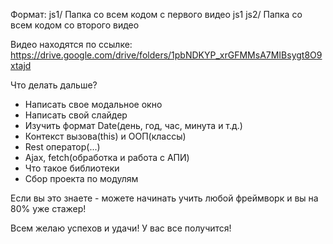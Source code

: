 Формат:
js1/ Папка со всем кодом с первого видео js1
js2/ Папка со всем кодом со второго видео

Видео находятся по ссылке: https://drive.google.com/drive/folders/1pbNDKYP_xrGFMMsA7MIBsygt8O9xtajd

Что делать дальше?

- Написать свое модальное окно
- Написать свой слайдер
- Изучить формат Date(день, год, час, минута и т.д.)
- Контекст вызова(this) и ООП(классы)
- Rest оператор(...)
- Ajax, fetch(обработка и работа с АПИ)
- Что такое библиотеки
- Сбор проекта по модулям
 
Если вы это знаете - можете начинать учить любой фреймворк и вы на 80% уже стажер!

Всем желаю успехов и удачи! У вас все получится!